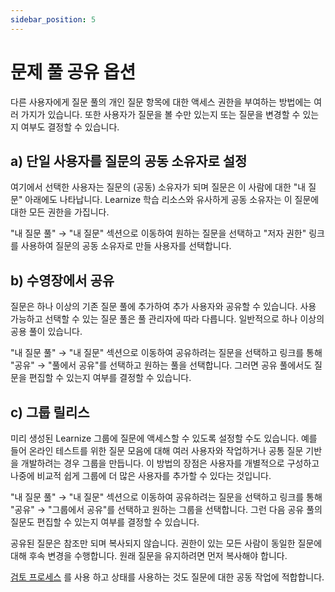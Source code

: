 ```yaml
---
sidebar_position: 5
---
```


# 문제 풀 공유 옵션

다른 사용자에게 질문 풀의 개인 질문 항목에 대한 액세스 권한을 부여하는 방법에는 여러 가지가 있습니다. 또한 사용자가 질문을 볼 수만 있는지 또는 질문을 변경할 수 있는지 여부도 결정할 수 있습니다.

## a) 단일 사용자를 질문의 공동 소유자로 설정

여기에서 선택한 사용자는 질문의 (공동) 소유자가 되며 질문은 이 사람에 대한 "내 질문" 아래에도 나타납니다. Learnize 학습 리소스와 유사하게 공동 소유자는 이 질문에 대한 모든 권한을 가집니다.

"내 질문 풀" → "내 질문" 섹션으로 이동하여 원하는 질문을 선택하고 "저자 권한" 링크를 사용하여 질문의 공동 소유자로 만들 사용자를 선택합니다.

## b) 수영장에서 공유

질문은 하나 이상의 기존 질문 풀에 추가하여 추가 사용자와 공유할 수 있습니다. 사용 가능하고 선택할 수 있는 질문 풀은 풀 관리자에 따라 다릅니다. 일반적으로 하나 이상의 공용 풀이 있습니다.

"내 질문 풀" → "내 질문" 섹션으로 이동하여 공유하려는 질문을 선택하고 링크를 통해 "공유" → "풀에서 공유"를 선택하고 원하는 풀을 선택합니다. 그러면 공유 풀에서도 질문을 편집할 수 있는지 여부를 결정할 수 있습니다.

## c) 그룹 릴리스

미리 생성된 Learnize 그룹에 질문에 액세스할 수 있도록 설정할 수도 있습니다. 예를 들어 온라인 테스트를 위한 질문 모음에 대해 여러 사용자와 작업하거나 공통 질문 기반을 개발하려는 경우 그룹을 만듭니다. 이 방법의 장점은 사용자를 개별적으로 구성하고 나중에 비교적 쉽게 그룹에 더 많은 사용자를 추가할 수 있다는 것입니다.

"내 질문 풀" → "내 질문" 섹션으로 이동하여 공유하려는 질문을 선택하고 링크를 통해 "공유" → "그룹에서 공유"를 선택하고 원하는 그룹을 선택합니다. 그런 다음 공유 풀의 질문도 편집할 수 있는지 여부를 결정할 수 있습니다.

공유된 질문은 참조만 되며 복사되지 않습니다. 권한이 있는 모든 사람이 동일한 질문에 대해 후속 변경을 수행합니다. 원래 질문을 유지하려면 먼저 복사해야 합니다.

[검토 프로세스](http://confluence.Learnize.co.kr/display/OO123EN/Question+Bank+Review+Process) 를 사용 하고 상태를 사용하는 것도 질문에 대한 공동 작업에 적합합니다.